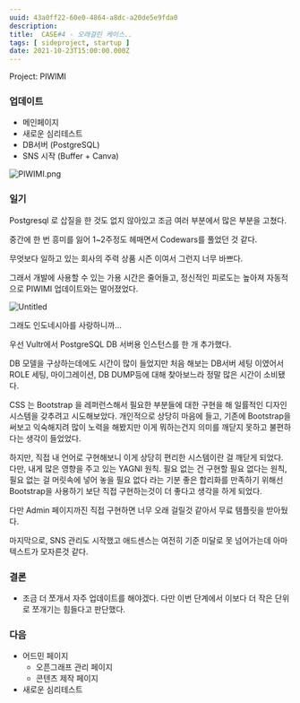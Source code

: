 ```yaml
---
uuid: 43a0ff22-60e0-4864-a8dc-a20de5e9fda0
description: 
title:  CASE#4 - 오래걸린 케이스..
tags: [ sideproject, startup ]
date: 2021-10-23T15:00:00.000Z
---
```






Project: PIWIMI



### 업데이트

- 메인페이지
- 새로운 심리테스트
- DB서버 (PostgreSQL)
- SNS 시작 (Buffer + Canva)

![PIWIMI.png](https://vault-r2.dorage.io/43a0ff22-60e0-4864-a8dc-a20de5e9fda0/piwimi_png.png)

### 일기

Postgresql 로 삽질을 한 것도 없지 않아있고 조금 여러 부분에서 많은 부분을 고쳤다.

중간에 한 번 흥미를 잃어 1~2주정도 헤매면서 Codewars를 풀었던 것 같다.

무엇보다 일하고 있는 회사의 주력 상품 시즌 이여서 그런지 너무 바쁘다.

그래서 개발에 사용할 수 있는 가용 시간은 줄어들고, 정신적인 피로도는 높아져 자동적으로 PIWIMI 업데이트와는 멀어졌었다.

![Untitled](https://vault-r2.dorage.io/43a0ff22-60e0-4864-a8dc-a20de5e9fda0/untitled.png)

그래도 인도네시아를 사랑하니까...

우선  Vultr에서 PostgreSQL DB 서버용 인스턴스를 한 개 추가했다.

DB 모델을 구상하는데에도 시간이 많이 들었지만 처음 해보는 DB서버 세팅 이였어서 ROLE 세팅, 마이그레이션, DB DUMP등에 대해 찾아보느라 정말 많은 시간이 소비됐다.

CSS 는 Bootstrap 을 레퍼런스해서 필요한 부분들에 대한 구현을 해 일률적인 디자인 시스템을 갖추려고 시도해보았다. 개인적으로 상당히 마음에 들고, 기존에 Bootstrap을 써보고 익숙해지려 많이 노력을 해봤지만 이게 뭐하는건지 의미를 깨닫지 못하고 불편하다는 생각이 들었었다.

하지만, 직접 내 언어로 구현해보니 이게 상당히 편리한 시스템이란 걸 깨닫게 되었다. 다만, 내게 많은 영향을 주고 있는 YAGNI 원칙. 필요 없는 건 구현할 필요 없다는 원칙, 필요 없는 걸 머릿속에 넣어 놓을 필요 없다 라는 기분 좋은 합리화를 만족하기 위해선 Bootstrap을 사용하기 보단 직접 구현하는것이 더 좋다고 생각을 하게 되었다.

다만 Admin 페이지까진 직접 구현하면 너무 오래 걸릴것 같아서 무료 템플릿을 받아뒀다.

마지막으로, SNS 관리도 시작했고 애드센스는 여전히 기준 미달로 못 넘어가는데 아마 텍스트가 모자른것 같다.

### 결론

- 조금 더 쪼개서 자주 업데이트를 해야겠다. 다만 이번 단계에서 이보다 더 작은 단위로 쪼개기는 힘들다고 판단했다.

### 다음

- 어드민 페이지
    - 오픈그래프 관리 페이지
    - 콘텐츠 제작 페이지
- 새로운 심리테스트
